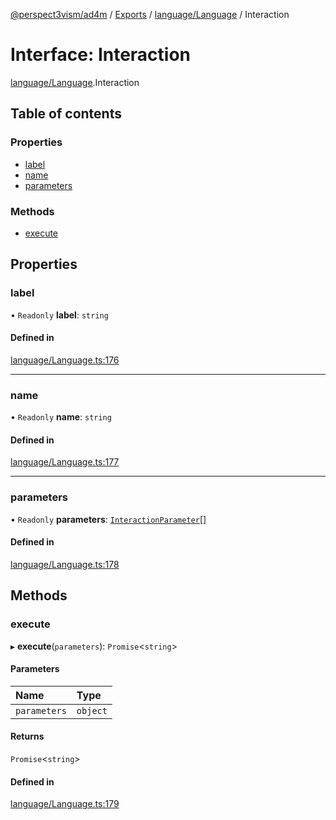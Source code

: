 [@perspect3vism/ad4m](../README.md) / [Exports](../modules.md) / [language/Language](../modules/language_Language.md) / Interaction

# Interface: Interaction

[language/Language](../modules/language_Language.md).Interaction

## Table of contents

### Properties

- [label](language_Language.Interaction.md#label)
- [name](language_Language.Interaction.md#name)
- [parameters](language_Language.Interaction.md#parameters)

### Methods

- [execute](language_Language.Interaction.md#execute)

## Properties

### label

• `Readonly` **label**: `string`

#### Defined in

[language/Language.ts:176](https://github.com/perspect3vism/ad4m/blob/2628235/src/language/Language.ts#L176)

___

### name

• `Readonly` **name**: `string`

#### Defined in

[language/Language.ts:177](https://github.com/perspect3vism/ad4m/blob/2628235/src/language/Language.ts#L177)

___

### parameters

• `Readonly` **parameters**: [`InteractionParameter`](../classes/language_Language.InteractionParameter.md)[]

#### Defined in

[language/Language.ts:178](https://github.com/perspect3vism/ad4m/blob/2628235/src/language/Language.ts#L178)

## Methods

### execute

▸ **execute**(`parameters`): `Promise`<`string`\>

#### Parameters

| Name | Type |
| :------ | :------ |
| `parameters` | `object` |

#### Returns

`Promise`<`string`\>

#### Defined in

[language/Language.ts:179](https://github.com/perspect3vism/ad4m/blob/2628235/src/language/Language.ts#L179)
